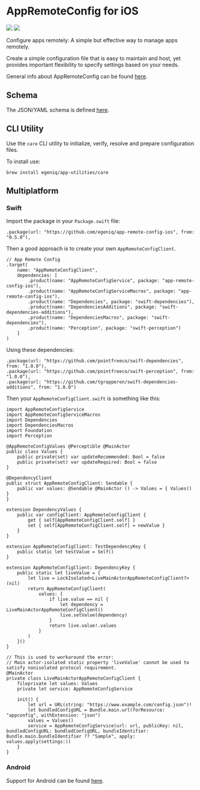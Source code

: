 # AppRemoteConfig for iOS

[![](https://img.shields.io/endpoint?url=https%3A%2F%2Fswiftpackageindex.com%2Fapi%2Fpackages%2Fegeniq%2Fapp-remote-config-ios%2Fbadge%3Ftype%3Dswift-versions)](https://swiftpackageindex.com/egeniq/app-remote-config-ios) [![](https://img.shields.io/endpoint?url=https%3A%2F%2Fswiftpackageindex.com%2Fapi%2Fpackages%2Fegeniq%2Fapp-remote-config-ios%2Fbadge%3Ftype%3Dplatforms)](https://swiftpackageindex.com/egeniq/app-remote-config-ios)

Configure apps remotely: A simple but effective way to manage apps remotely.

Create a simple configuration file that is easy to maintain and host, yet provides important flexibility to specify settings based on your needs.

General info about AppRemoteConfig can be found [here](https://github.com/egeniq/app-remote-config).

## Schema

The JSON/YAML schema is defined [here](https://raw.githubusercontent.com/egeniq/app-remote-config/main/Schema/appremoteconfig.schema.json).

## CLI Utility

Use the `care` CLI utility to initialize, verify, resolve and prepare configuration files.

To install use:

    brew install egeniq/app-utilities/care

## Multiplatform

### Swift

Import the package in your `Package.swift` file:

    .package(url: "https://github.com/egeniq/app-remote-config-ios", from: "0.5.0"),

Then a good approach is to create your own `AppRemoteConfigClient`.

    // App Remote Config
    .target(
        name: "AppRemoteConfigClient",
        dependencies: [
            .product(name: "AppRemoteConfigService", package: "app-remote-config-ios"),
            .product(name: "AppRemoteConfigServiceMacros", package: "app-remote-config-ios"),
            .product(name: "Dependencies", package: "swift-dependencies"),
            .product(name: "DependenciesAdditions", package: "swift-dependencies-additions"),
            .product(name: "DependenciesMacros", package: "swift-dependencies"),
            .product(name: "Perception", package: "swift-perception")
        ]
    )
        
Using these dependencies:

    .package(url: "https://github.com/pointfreeco/swift-dependencies", from: "1.0.0"),
    .package(url: "https://github.com/pointfreeco/swift-perception", from: "1.0.0"),
    .package(url: "https://github.com/tgrapperon/swift-dependencies-additions", from: "1.0.0")
     
Then your `AppRemoteConfigClient.swift` is something like this:
        
    import AppRemoteConfigService
    import AppRemoteConfigServiceMacros
    import Dependencies
    import DependenciesMacros
    import Foundation
    import Perception

    @AppRemoteConfigValues @Perceptible @MainActor
    public class Values {
        public private(set) var updateRecommended: Bool = false
        public private(set) var updateRequired: Bool = false
    }

    @DependencyClient
    public struct AppRemoteConfigClient: Sendable {
        public var values: @Sendable @MainActor () -> Values = { Values() }
    }

    extension DependencyValues {
        public var configClient: AppRemoteConfigClient {
            get { self[AppRemoteConfigClient.self] }
            set { self[AppRemoteConfigClient.self] = newValue }
        }
    }

    extension AppRemoteConfigClient: TestDependencyKey {
        public static let testValue = Self()
    }
    
    extension AppRemoteConfigClient: DependencyKey {
        public static let liveValue = {
            let live = LockIsolated<LiveMainActorAppRemoteConfigClient?>(nil)
            return AppRemoteConfigClient(
                values: {
                    if live.value == nil {
                        let dependency = LiveMainActorAppRemoteConfigClient()
                        live.setValue(dependency)
                    }
                    return live.value!.values
                }
            )
        }()
    }

    // This is used to workaround the error:
    // Main actor-isolated static property 'liveValue' cannot be used to satisfy nonisolated protocol requirement.
    @MainActor
    private class LiveMainActorAppRemoteConfigClient {
        fileprivate let values: Values
        private let service: AppRemoteConfigService
        
        init() {
            let url = URL(string: "https://www.example.com/config.json")!
            let bundledConfigURL = Bundle.main.url(forResource: "appconfig", withExtension: "json")
            values = Values()
            service = AppRemoteConfigService(url: url, publicKey: nil, bundledConfigURL: bundledConfigURL, bundleIdentifier: Bundle.main.bundleIdentifier ?? "Sample", apply: values.apply(settings:))
        }
    }


### Android

Support for Android can be found [here](https://github.com/egeniq/app-remote-config-android).
